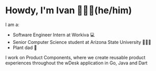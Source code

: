 # Howdy, I'm Ivan 👨🏽‍💻(he/him)

I am a:  
- Software Engineer Intern at Workiva 💻
- Senior Computer Science student at Arizona State University 👨🏽‍🎓
- Plant dad 🌱

I work on Product Components, where we create reusable product experiences
throughout the wDesk application in Go, Java and Dart

